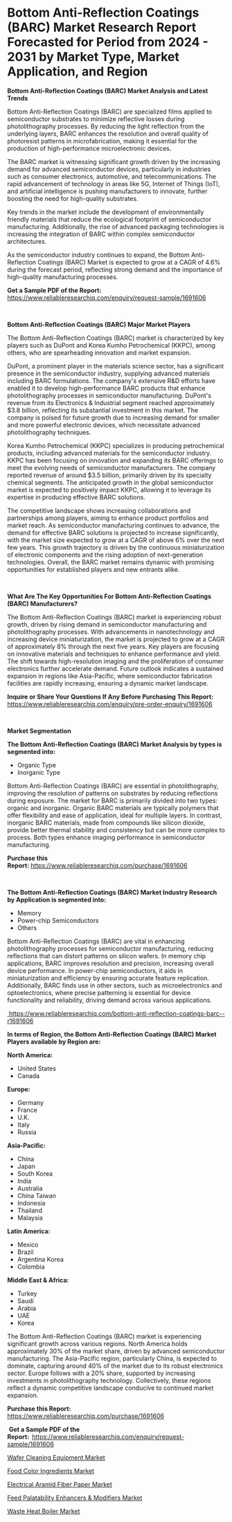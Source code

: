 <p><h1>Bottom Anti-Reflection Coatings (BARC) Market Research Report Forecasted for Period from 2024 -  2031 by Market Type, Market Application, and Region</h1></p><p><strong>Bottom Anti-Reflection Coatings (BARC) Market Analysis and Latest Trends</strong></p>
<p><p>Bottom Anti-Reflection Coatings (BARC) are specialized films applied to semiconductor substrates to minimize reflective losses during photolithography processes. By reducing the light reflection from the underlying layers, BARC enhances the resolution and overall quality of photoresist patterns in microfabrication, making it essential for the production of high-performance microelectronic devices.</p><p>The BARC market is witnessing significant growth driven by the increasing demand for advanced semiconductor devices, particularly in industries such as consumer electronics, automotive, and telecommunications. The rapid advancement of technology in areas like 5G, Internet of Things (IoT), and artificial intelligence is pushing manufacturers to innovate, further boosting the need for high-quality substrates.</p><p>Key trends in the market include the development of environmentally friendly materials that reduce the ecological footprint of semiconductor manufacturing. Additionally, the rise of advanced packaging technologies is increasing the integration of BARC within complex semiconductor architectures.</p><p>As the semiconductor industry continues to expand, the Bottom Anti-Reflection Coatings (BARC) Market is expected to grow at a CAGR of 4.6% during the forecast period, reflecting strong demand and the importance of high-quality manufacturing processes.</p></p>
<p><strong>Get a Sample PDF of the Report:&nbsp;</strong> <a href="https://www.reliableresearchiq.com/enquiry/request-sample/1691606?utm_campaign=103&utm_medium=2&utm_source=Github&utm_content=ia&utm_term=18102024&utm_id=bottom-anti-reflection-coatings-barc">https://www.reliableresearchiq.com/enquiry/request-sample/1691606</a></p>
<p>&nbsp;</p>
<p><strong>Bottom Anti-Reflection Coatings (BARC) Major Market Players</strong></p>
<p><p>The Bottom Anti-Reflection Coatings (BARC) market is characterized by key players such as DuPont and Korea Kumho Petrochemical (KKPC), among others, who are spearheading innovation and market expansion.</p><p>DuPont, a prominent player in the materials science sector, has a significant presence in the semiconductor industry, supplying advanced materials including BARC formulations. The company's extensive R&D efforts have enabled it to develop high-performance BARC products that enhance photolithography processes in semiconductor manufacturing. DuPont's revenue from its Electronics & Industrial segment reached approximately $3.8 billion, reflecting its substantial investment in this market. The company is poised for future growth due to increasing demand for smaller and more powerful electronic devices, which necessitate advanced photolithography techniques.</p><p>Korea Kumho Petrochemical (KKPC) specializes in producing petrochemical products, including advanced materials for the semiconductor industry. KKPC has been focusing on innovation and expanding its BARC offerings to meet the evolving needs of semiconductor manufacturers. The company reported revenue of around $3.5 billion, primarily driven by its specialty chemical segments. The anticipated growth in the global semiconductor market is expected to positively impact KKPC, allowing it to leverage its expertise in producing effective BARC solutions.</p><p>The competitive landscape shows increasing collaborations and partnerships among players, aiming to enhance product portfolios and market reach. As semiconductor manufacturing continues to advance, the demand for effective BARC solutions is projected to increase significantly, with the market size expected to grow at a CAGR of above 6% over the next few years. This growth trajectory is driven by the continuous miniaturization of electronic components and the rising adoption of next-generation technologies. Overall, the BARC market remains dynamic with promising opportunities for established players and new entrants alike.</p></p>
<p>&nbsp;</p>
<p><strong>What Are The Key Opportunities For Bottom Anti-Reflection Coatings (BARC) Manufacturers?</strong></p>
<p><p>The Bottom Anti-Reflection Coatings (BARC) market is experiencing robust growth, driven by rising demand in semiconductor manufacturing and photolithography processes. With advancements in nanotechnology and increasing device miniaturization, the market is projected to grow at a CAGR of approximately 8% through the next five years. Key players are focusing on innovative materials and techniques to enhance performance and yield. The shift towards high-resolution imaging and the proliferation of consumer electronics further accelerate demand. Future outlook indicates a sustained expansion in regions like Asia-Pacific, where semiconductor fabrication facilities are rapidly increasing, ensuring a dynamic market landscape.</p></p>
<p><strong>Inquire or Share Your Questions If Any Before Purchasing This Report:</strong> <a href="https://www.reliableresearchiq.com/enquiry/pre-order-enquiry/1691606?utm_campaign=103&utm_medium=2&utm_source=Github&utm_content=ia&utm_term=18102024&utm_id=bottom-anti-reflection-coatings-barc">https://www.reliableresearchiq.com/enquiry/pre-order-enquiry/1691606</a></p>
<p>&nbsp;</p>
<p><strong>Market Segmentation</strong></p>
<p><strong>The Bottom Anti-Reflection Coatings (BARC) Market Analysis by types is segmented into:</strong></p>
<p><ul><li>Organic Type</li><li>Inorganic Type</li></ul></p>
<p><p>Bottom Anti-Reflection Coatings (BARC) are essential in photolithography, improving the resolution of patterns on substrates by reducing reflections during exposure. The market for BARC is primarily divided into two types: organic and inorganic. Organic BARC materials are typically polymers that offer flexibility and ease of application, ideal for multiple layers. In contrast, inorganic BARC materials, made from compounds like silicon dioxide, provide better thermal stability and consistency but can be more complex to process. Both types enhance imaging performance in semiconductor manufacturing.</p></p>
<p><strong>Purchase this Report:&nbsp;</strong><a href="https://www.reliableresearchiq.com/purchase/1691606?utm_campaign=103&utm_medium=2&utm_source=Github&utm_content=ia&utm_term=18102024&utm_id=bottom-anti-reflection-coatings-barc">https://www.reliableresearchiq.com/purchase/1691606</a></p>
<p>&nbsp;</p>
<p><strong>The Bottom Anti-Reflection Coatings (BARC) Market Industry Research by Application is segmented into:</strong></p>
<p><ul><li>Memory</li><li>Power-chip Semiconductors</li><li>Others</li></ul></p>
<p><p>Bottom Anti-Reflection Coatings (BARC) are vital in enhancing photolithography processes for semiconductor manufacturing, reducing reflections that can distort patterns on silicon wafers. In memory chip applications, BARC improves resolution and precision, increasing overall device performance. In power-chip semiconductors, it aids in miniaturization and efficiency by ensuring accurate feature replication. Additionally, BARC finds use in other sectors, such as microelectronics and optoelectronics, where precise patterning is essential for device functionality and reliability, driving demand across various applications.</p></p>
<p><a href="https://www.reliableresearchiq.com/bottom-anti-reflection-coatings-barc--r1691606?utm_campaign=103&utm_medium=2&utm_source=Github&utm_content=ia&utm_term=18102024&utm_id=bottom-anti-reflection-coatings-barc">&nbsp;https://www.reliableresearchiq.com/bottom-anti-reflection-coatings-barc--r1691606</a></p>
<p><strong>In terms of Region, the Bottom Anti-Reflection Coatings (BARC) Market Players available by Region are:</strong></p>
<p>
    <p> <strong> North America: </strong>
        <ul>
            <li>United States</li>
            <li>Canada</li>
        </ul>
        </p> 
    <p> <strong> Europe: </strong>
        <ul>
            <li>Germany</li>
            <li>France</li>
            <li>U.K.</li>
            <li>Italy</li>
            <li>Russia</li>
        </ul>
        </p> 
    <p> <strong> Asia-Pacific: </strong>
        <ul>
            <li>China</li>
            <li>Japan</li>
            <li>South Korea</li>
            <li>India</li>
            <li>Australia</li>
            <li>China Taiwan</li>
            <li>Indonesia</li>
            <li>Thailand</li>
            <li>Malaysia</li>
        </ul>
        </p> 
    <p> <strong> Latin America: </strong>
        <ul>
            <li>Mexico</li>
            <li>Brazil</li>
            <li>Argentina Korea</li>
            <li>Colombia</li>
        </ul>
        </p> 
    <p> <strong> Middle East & Africa: </strong>
        <ul>
            <li>Turkey</li>
            <li>Saudi</li>
            <li>Arabia</li>
            <li>UAE</li>
            <li>Korea</li>
        </ul>
    </p>
    </p>
<p><p>The Bottom Anti-Reflection Coatings (BARC) market is experiencing significant growth across various regions. North America holds approximately 30% of the market share, driven by advanced semiconductor manufacturing. The Asia-Pacific region, particularly China, is expected to dominate, capturing around 40% of the market due to its robust electronics sector. Europe follows with a 20% share, supported by increasing investments in photolithography technology. Collectively, these regions reflect a dynamic competitive landscape conducive to continued market expansion.</p></p>
<p><strong>Purchase this Report: </strong><a href="https://www.reliableresearchiq.com/purchase/1691606?utm_campaign=103&utm_medium=2&utm_source=Github&utm_content=ia&utm_term=18102024&utm_id=bottom-anti-reflection-coatings-barc">https://www.reliableresearchiq.com/purchase/1691606</a></p>
<p>&nbsp;<strong>Get a Sample PDF of the Report:&nbsp;&nbsp;</strong><a href="https://www.reliableresearchiq.com/enquiry/request-sample/1691606?utm_campaign=103&utm_medium=2&utm_source=Github&utm_content=ia&utm_term=18102024&utm_id=bottom-anti-reflection-coatings-barc">https://www.reliableresearchiq.com/enquiry/request-sample/1691606</a></p>
<p><strong></strong></p>
<p><p><a href="https://issuu.com/reportprime-2/docs/wafer-cleaning-equipment-market-siz_fba1e94fb57a8c?utm_campaign=103&utm_medium=2&utm_source=Github&utm_content=ia&utm_term=18102024&utm_id=bottom-anti-reflection-coatings-barc">Wafer Cleaning Equipment Market</a></p><p><a href="https://www.linkedin.com/pulse/top-trends-transforming-food-color-ingredients-market-2024-gvwdf?utm_campaign=103&utm_medium=2&utm_source=Github&utm_content=ia&utm_term=18102024&utm_id=bottom-anti-reflection-coatings-barc">Food Color Ingredients Market</a></p><p><a href="https://github.com/diedrer4btm/Market-Research-Report-List-1/blob/main/electrical-aramid-fiber-paper-market.md?utm_campaign=103&utm_medium=2&utm_source=Github&utm_content=ia&utm_term=18102024&utm_id=bottom-anti-reflection-coatings-barc">Electrical Aramid Fiber Paper Market</a></p><p><a href="https://github.com/brookiqhurne/Market-Research-Report-List-1/blob/main/feed-palatability-enhancers-modifiers-market.md?utm_campaign=103&utm_medium=2&utm_source=Github&utm_content=ia&utm_term=18102024&utm_id=bottom-anti-reflection-coatings-barc">Feed Palatability Enhancers & Modifiers Market</a></p><p><a href="https://issuu.com/reportprime-2/docs/waste-heat-boiler-market-size-2030._24219f881313fe?utm_campaign=103&utm_medium=2&utm_source=Github&utm_content=ia&utm_term=18102024&utm_id=bottom-anti-reflection-coatings-barc">Waste Heat Boiler Market</a></p></p>